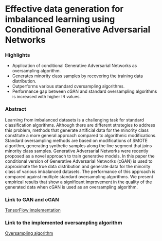 # Effective data generation for imbalanced learning using Conditional Generative Adversarial Networks

### Highlights
* Application of conditional Generative Adversarial Networks as oversampling algorithm.
* Generates minority class samples by recovering the training data distribution.
* Outperforms various standard oversampling algorithms.
* Performance gap between cGAN and standard oversampling algorithms is increased with higher IR values.

### Abstract
Learning from imbalanced datasets is a challenging task for standard classification algorithms. Although there are different strategies to address this problem, methods that generate artificial data for the minority class constitute a more general approach compared to algorithmic modifications. Standard oversampling methods are based on modifications of SMOTE algorithm, generating synthetic samples along the line segment that joins minority class samples. Generative Adversarial Networks were recently proposed as a novel approach to train generative models. In this paper the conditional version of Generative Adversarial Networks (cGAN) is used to approximate the true data distribution and generate data for the minority class of various imbalanced datasets.  The performance of this approach is compared against multiple standard oversampling algorithms. We present empirical results that show a significant improvement in the quality of the generated data when cGAN is used as an oversampling algorithm.

### Link to GAN and cGAN
[TensorFlow implementation](https://github.com/gdouzas/generative-adversarial-nets)

### Link to the implemented oversampling algorithm
[Oversampling algorithm](https://github.com/gdouzas/imbalanced-tools/blob/master/imbtools/algorithms/cgan_oversampler.py)